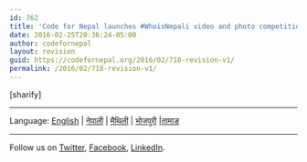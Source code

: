 ```yaml
---
id: 762
title: 'Code for Nepal launches #WhoisNepali video and photo competition, for 75,000 Rupees'
date: 2016-02-25T20:36:24-05:00
author: codefornepal
layout: revision
guid: https://codefornepal.org/2016/02/718-revision-v1/
permalink: /2016/02/718-revision-v1/
---
```

[sharify]

* * *

<div>
  Language: <a href="#/event/en">English</a> | <a href="#/event/np">नेपाली</a> | <a href="#/event/mt">मैथिली</a> | <a href="#/event/bj">भोजपुरी</a> |<a href="#/event/tm">तामाङ</a></p> 
  
  <hr />
  
  <div>
  </div>
</div>

<div id='contact-form-762'>
</div>

<span style="font-weight: 400;">Follow us on </span>[<span style="font-weight: 400;">Twitter</span>](https://twitter.com/codefornepal)<span style="font-weight: 400;">, </span>[<span style="font-weight: 400;">Facebook</span>](https://www.facebook.com/codefornepal/)<span style="font-weight: 400;">, </span>[<span style="font-weight: 400;">LinkedIn</span>](https://www.linkedin.com/company/code-for-nepal)<span style="font-weight: 400;">. </span>
